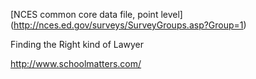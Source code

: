 [NCES common core data file, point level] 
(http://nces.ed.gov/surveys/SurveyGroups.asp?Group=1)

Finding the Right kind of Lawyer 

http://www.schoolmatters.com/
